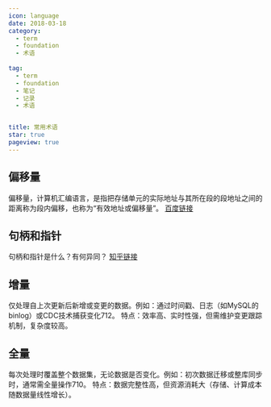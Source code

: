 ```yaml
---
icon: language
date: 2018-03-18
category:
  - term
  - foundation
  - 术语
  
tag:
  - term
  - foundation
  - 笔记
  - 记录
  - 术语


title: 常用术语
star: true
pageview: true
---
```


## 偏移量
偏移量，计算机汇编语言，是指把存储单元的实际地址与其所在段的段地址之间的距离称为段内偏移，也称为“有效地址或偏移量”。
[百度链接](https://baike.baidu.com/item/%E5%81%8F%E7%A7%BB%E9%87%8F/9180391)

## 句柄和指针
句柄和指针是什么？有何异同？
[知乎链接](https://zhuanlan.zhihu.com/p/4934188836)

## 增量
仅处理自上次更新后新增或变更的数据。例如：通过时间戳、日志（如MySQL的binlog）或CDC技术捕获变化712。
特点：效率高、实时性强，但需维护变更跟踪机制，复杂度较高。

## 全量
每次处理时覆盖整个数据集，无论数据是否变化。例如：初次数据迁移或整库同步时，通常需全量操作710。
特点：数据完整性高，但资源消耗大（存储、计算成本随数据量线性增长）。